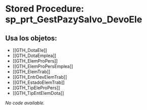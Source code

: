 # Stored Procedure: sp_prt_GestPazySalvo_DevoEle

## Usa los objetos:
- [[GTH_DotaEle]]
- [[GTH_DotaEmplea]]
- [[GTH_ElemProPers]]
- [[GTH_ElemProPersEmplea]]
- [[GTH_ElemTrab]]
- [[GTH_EntrDevElemTrab]]
- [[GTH_EstadoElemTrab]]
- [[GTH_TipEleProPers]]
- [[GTH_TipEntElemDota]]

*No code available.*
